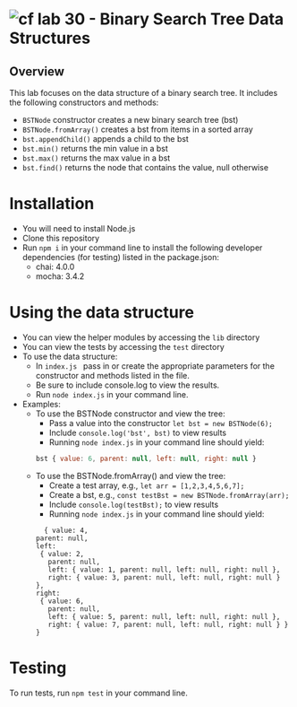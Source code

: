 ![cf](http://i.imgur.com/7v5ASc8.png) lab 30 - Binary Search Tree Data Structures
====

## Overview
This lab focuses on the data structure of a binary search tree. It includes the following constructors and methods:
  * `BSTNode` constructor creates a new binary search tree (bst)
  * `BSTNode.fromArray()` creates a bst from items in a sorted array
  * `bst.appendChild()` appends a child to the bst
  * `bst.min()` returns the min value in a bst
  * `bst.max()` returns the max value in a bst
  * `bst.find()` returns the node that contains the value, null otherwise

# Installation
  * You will need to install Node.js
  * Clone this repository
  * Run `npm i` in your command line to install the following developer dependencies (for testing) listed in the package.json:
    * chai: 4.0.0
    * mocha: 3.4.2

# Using the data structure
  * You can view the helper modules by accessing the `lib` directory
  * You can view the tests by accessing the `test` directory
  * To use the data structure:
    * In `index.js ` pass in or create the appropriate parameters for the constructor and methods listed in the file.
    * Be sure to include console.log to view the results.
    * Run `node index.js` in your command line.
  * Examples:
    * To use the BSTNode constructor and view the tree:
      * Pass a value into the constructor `let bst = new BSTNode(6);`
      * Include `console.log('bst', bst)` to view results
      * Running `node index.js` in your command line should yield:
      ```javascript
      bst { value: 6, parent: null, left: null, right: null }
      ```
    * To use the BSTNode.fromArray() and view the tree:
      * Create a test array, e.g., `let arr = [1,2,3,4,5,6,7];`
      * Create a bst, e.g., `const testBst = new BSTNode.fromArray(arr);`
      * Include `console.log(testBst);` to view results
      * Running `node index.js` in your command line should yield:
      ```
        { value: 4,
      parent: null,
      left:
       { value: 2,
         parent: null,
         left: { value: 1, parent: null, left: null, right: null },
         right: { value: 3, parent: null, left: null, right: null } },
      right:
       { value: 6,
         parent: null,
         left: { value: 5, parent: null, left: null, right: null },
         right: { value: 7, parent: null, left: null, right: null } } }
        ```
# Testing  
To run tests, run `npm test` in your command line.
